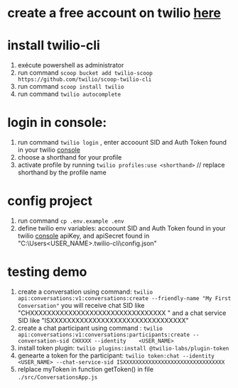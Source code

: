 # create a free account on twilio [here][twiliosignup]

# install twilio-cli

1. exécute powershell as administrator
2. run command `scoop bucket add twilio-scoop https://github.com/twilio/scoop-twilio-cli`
3. run command `scoop install twilio`
4. run command `twilio autocomplete`  

# login in console:

1. run command `twilio login` , enter accoount SID and Auth Token found in your twilio [console][twiconsole]
2. choose a shorthand for your profile
3. activate profile by running `twilio profiles:use <shorthand>` // replace shorthand by the profile name 

# config project

1. run command `cp .env.example .env`
2. define twilio env variables: accoount SID and Auth Token found in your twilio [console][twiconsole]
   apiKey, and apiSecret found in "C:\Users\<USER_NAME>\.twilio-cli\config.json"


# testing demo

1. create a conversation using command: `twilio api:conversations:v1:conversations:create --friendly-name "My First Conversation"`
	you will receive chat SID like "CHXXXXXXXXXXXXXXXXXXXXXXXXXXXXXXXX " and a chat service SID like "ISXXXXXXXXXXXXXXXXXXXXXXXXXXXXXXXX"  
2. create a chat participant using command : `twilio api:conversations:v1:conversations:participants:create --conversation-sid CHXXXX --identity 	<USER_NAME>`
3. install token plugin: `twilio plugins:install @twilio-labs/plugin-token`
4. genearte a token for the participant: `twilio token:chat --identity <USER_NAME> --chat-service-sid ISXXXXXXXXXXXXXXXXXXXXXXXXXXXXXXXX`
5. relplace myToken in function getToken() in file `./src/ConversationsApp.js` 



[twiliosignup]: https://www.twilio.com/try-twilio
[twiconsole]: https://www.twilio.com/console